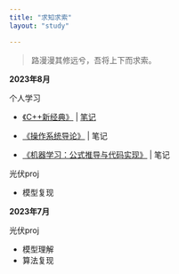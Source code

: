 ```yaml
---
title: "求知求索"
layout: "study"

---
```


> 路漫漫其修远兮，吾将上下而求索。

**2023年8月**

个人学习

- [《C++新经典》](https://weread.qq.com/web/bookDetail/55f32d30813ab6ea1g017832) | [笔记](https://github.com/Junhaodada/Cpp_Note/blob/main/cpp_new/note.md)

- [《操作系统导论》](https://book.douban.com/subject/33463930/) | 笔记

- [《机器学习：公式推导与代码实现》](https://weread.qq.com/web/bookDetail/77d3255072a838d277db01a) | 笔记

光伏proj

- 模型复现

**2023年7月**

光伏proj

- 模型理解
- 算法复现